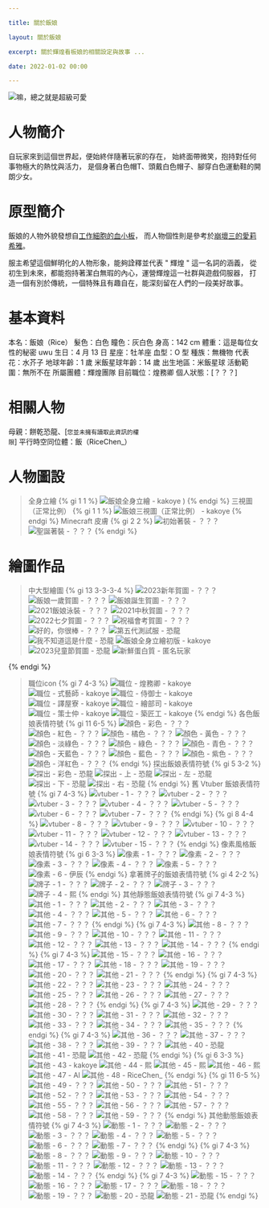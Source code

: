 ```yaml
---

title: 關於飯娘

layout: 關於飯娘

excerpt: 關於輝煌看板娘的相關設定與故事 ...

date: 2022-01-02 00:00

---
```


![嘛，總之就是超級可愛](https://cdn.discordapp.com/attachments/596718421966716928/1088825236822183936/AddText_03-24-10.02.33.png)

# 人物簡介

自玩家來到這個世界起，便始終伴隨著玩家的存在，
始終面帶微笑，抱持對任何事物極大的熱忱與活力，
是個身著白色帽T、頭戴白色帽子、腳穿白色運動鞋的開朗少女。

# 原型簡介

飯娘的人物外貌發想自<a href="https://zh.wikipedia.org/zh-tw/工作細胞">工作細胞的血小板</a>，
而人物個性則是參考於<a href="https://zh.moegirl.org.cn/zh-tw/愛莉希雅">崩壞三的愛莉希雅</a>。

服主希望這個鮮明化的人物形象，能夠詮釋並代表 " 輝煌 " 這一名詞的涵義，
從初生到未來，都能抱持著潔白無瑕的內心，運營輝煌這一社群與遊戲伺服器，
打造一個有別於傳統，一個特殊且有趣自在，能深刻留在人們的一段美好故事。

# 基本資料

本名：飯娘（Rice）
髮色：白色
瞳色：灰白色
身高：142 cm
體重：這是每位女性的秘密 uwu
生日：4 月 13 日
星座：牡羊座
血型：O 型
種族：無機物
代表花：水芥子
地球年齡：1 歲
米飯星球年齡：14 歲
出生地區：米飯星球
活動範圍：無所不在
所屬團體：輝煌團隊
目前職位：煌務卿
個人狀態：[？？？]

# 相關人物

母親：餅乾恐龍、[` 您並未擁有讀取此資訊的權限 `]
平行時空同位體：飯（RiceChen_）

# 人物圖設

> 全身立繪
{% gi 1 1 %}
  ![飯娘全身立繪 - kakoye](https://cdn.discordapp.com/attachments/596718421966716928/1090675102296834079/AddText_03-30-12.32.48.png)
)
{% endgi %}
> 三視圖（正常比例）
{% gi 1 1 %}
  ![飯娘三視圖（正常比例） - kakoye](https://cdn.discordapp.com/attachments/596718421966716928/1090591298869805126/AddText_03-29-07.00.14.png)
{% endgi %}
> Minecraft 皮膚
{% gi 2 2 %}
  ![初始著裝 - ？？？](https://cdn.discordapp.com/attachments/1084466431124570132/1089458400171143198/AddText_03-26-03.58.25.jpg)
  ![聖誕著裝 - ？？？](https://cdn.discordapp.com/attachments/1084466431124570132/1089458400372473927/AddText_03-26-03.57.03.jpg)
{% endgi %}
# 繪圖作品
> 中大型繪圖
{% gi 13 3-3-3-4 %}
  ![2023新年賀圖 - ？？？](https://cdn.discordapp.com/attachments/596718421966716928/1088834346238087178/newyear.png)
  ![飯娘一歲賀圖 - ？？？](https://cdn.discordapp.com/attachments/596718421966716928/1088834348112941126/2-1.png)
  ![飯娘誕生賀圖 - ？？？](https://cdn.discordapp.com/attachments/596718421966716928/1088834347173429298/122e7f2a32d63900.png)
  ![2021飯娘泳裝 - ？？？](https://cdn.discordapp.com/attachments/596718421966716928/1089386510446514236/AddText_07-01-09.33.22.jpg)
  ![2021中秋賀圖 - ？？？](https://cdn.discordapp.com/attachments/596718421966716928/1089386511235043348/zzzz.png)
  ![2022七夕賀圖 - ？？？](https://cdn.discordapp.com/attachments/596718421966716928/1089386509955772536/842.png)
  ![祝福會考賀圖 - ？？？](https://cdn.discordapp.com/attachments/596718421966716928/1089386508844290048/AddText_08-04-12.20.20.png)
  ![好的，你很棒 - ？？？](https://cdn.discordapp.com/attachments/596718421966716928/1089413669898694806/image.png)
  ![第五代測試服 - 恐龍](https://cdn.discordapp.com/attachments/1084466431124570132/1088099220877225984/IMG_0470.png)
  ![我不知道這是什麼 - 恐龍](https://cdn.discordapp.com/attachments/596718421966716928/1089390058760568852/IMG_0435.png)
  ![飯娘全身立繪初版 - kakoye](https://cdn.discordapp.com/attachments/596718421966716928/1090297415984238672/rice.png)
  ![2023兒童節賀圖 - 恐龍](https://cdn.discordapp.com/attachments/1084466431124570132/1092422957583827044/0cae80d175658586.png)
  ![新鮮蛋白質 - 匿名玩家](https://cdn.discordapp.com/attachments/1084466431124570132/1092789160579960872/FB_IMG_1680611021106.jpg)

{% endgi %}
> 職位icon
{% gi 7 4-3 %}
  ![職位 - 煌務卿 - kakoye](https://cdn.discordapp.com/attachments/596718421966716928/1089376725596647524/a0_riceeeeeeee.png)
  ![職位 - 式藝師 - kakoye](https://cdn.discordapp.com/attachments/596718421966716928/1089376728230670397/a0_riceeeeeee.png)
  ![職位 - 侍御士 - kakoye](https://cdn.discordapp.com/attachments/596718421966716928/1089376726263533708/a0_ricee.png)
  ![職位 - 譯屋寮 - kakoye](https://cdn.discordapp.com/attachments/596718421966716928/1089376727333089350/a0_riceeeee.png)
  ![職位 - 繪部司 - kakoye](https://cdn.discordapp.com/attachments/596718421966716928/1089376726989148190/a0_riceeee.png)
  ![職位 - 策士仲 - kakoye](https://cdn.discordapp.com/attachments/596718421966716928/1089376726662008922/a0_riceee.png)
  ![職位 - 築匠工 - kakoye](https://cdn.discordapp.com/attachments/596718421966716928/1089376727672836106/a0_riceeeeee.png)
{% endgi %}
> 各色飯娘表情符號
{% gi 11 6-5 %}
  ![顏色 - 彩色 - ？？？](https://cdn.discordapp.com/attachments/596718421966716928/1089377143181557820/r1_rice.gif)
  ![顏色 - 紅色 - ？？？](https://cdn.discordapp.com/attachments/596718421966716928/1089376820660543549/b1_rice.png)
  ![顏色 - 橘色 - ？？？](https://cdn.discordapp.com/attachments/596718421966716928/1089376823198105621/b0_rice.png)
  ![顏色 - 黃色 - ？？？](https://cdn.discordapp.com/attachments/596718421966716928/1089376822938050652/a9_rice.png)
  ![顏色 - 淡綠色 - ？？？](https://cdn.discordapp.com/attachments/596718421966716928/1089376822707355718/a8_rice.png)
  ![顏色 - 綠色 - ？？？](https://cdn.discordapp.com/attachments/596718421966716928/1089376822409568316/a7_rice.png)
  ![顏色 - 青色 - ？？？](https://cdn.discordapp.com/attachments/596718421966716928/1089376822132736040/a6_rice.png)
  ![顏色 - 天藍色 - ？？？](https://cdn.discordapp.com/attachments/596718421966716928/1089376821839151114/a5_rice.png)
  ![顏色 - 藍色 - ？？？](https://cdn.discordapp.com/attachments/596718421966716928/1089376821595873280/a4_rice.png)
  ![顏色 - 紫色 - ？？？](https://cdn.discordapp.com/attachments/596718421966716928/1089376821298069554/a3_rice.png)
  ![顏色 - 洋紅色 - ？？？](https://cdn.discordapp.com/attachments/596718421966716928/1089376820933181490/a2_rice.png)
{% endgi %}
> 探出飯娘表情符號
{% gi 5 3-2 %}
  ![探出 - 彩色 - 恐龍](https://cdn.discordapp.com/attachments/596718421966716928/1089376742445166612/a0_riceeeeeeeeee.gif)
  ![探出 - 上 - 恐龍](https://cdn.discordapp.com/attachments/596718421966716928/1089376854261108756/d5_rice.png)
  ![探出 - 左 - 恐龍](https://cdn.discordapp.com/attachments/596718421966716928/1089376854525345822/d6_rice.png)
  ![探出 - 下 - 恐龍](https://cdn.discordapp.com/attachments/596718421966716928/1089376853749399662/d7_rice.png)
  ![探出 - 右 - 恐龍](https://cdn.discordapp.com/attachments/596718421966716928/1089376854026236024/d4_rice.png)
{% endgi %}
>  舊 Vtuber 飯娘表情符號
{% gi 7 4-3 %}
  ![vtuber - 1 - ？？？](https://cdn.discordapp.com/attachments/596718421966716928/1089380036718628984/loading.png)
  ![vtuber - 2 - ？？？](https://cdn.discordapp.com/attachments/596718421966716928/1089380036999663687/question.png)
  ![vtuber - 3 - ？？？](https://cdn.discordapp.com/attachments/596718421966716928/1089380037247107082/bruh-1.png)
  ![vtuber - 4 - ？？？](https://cdn.discordapp.com/attachments/596718421966716928/1089380037540728832/thinking.png)
  ![vtuber - 5 - ？？？](https://cdn.discordapp.com/attachments/596718421966716928/1089380038035640370/AddText_04-18-11.44.35.png)
  ![vtuber - 6 - ？？？](https://cdn.discordapp.com/attachments/596718421966716928/1089380038278905946/emm.png)
  ![vtuber - 7 - ？？？](https://cdn.discordapp.com/attachments/596718421966716928/1089380038538973186/angry.png)
{% endgi %}
{% gi 8 4-4 %}
  ![vtuber - 8 - ？？？](https://cdn.discordapp.com/attachments/596718421966716928/1089376914730401893/e6_rice.png)
  ![vtuber - 9 - ？？？](https://cdn.discordapp.com/attachments/596718421966716928/1089386509557321798/AddText_04-17-06.25.30.png)
  ![vtuber - 10 - ？？？](https://cdn.discordapp.com/attachments/814431401801154572/833245824536150066/loading2.png)
  ![vtuber - 11 - ？？？](https://cdn.discordapp.com/attachments/814431401801154572/833249538965766154/emm.png)
  ![vtuber - 12 - ？？？](https://cdn.discordapp.com/attachments/814431401801154572/833249540915462144/bruh.png)
  ![vtuber - 13 - ？？？](https://cdn.discordapp.com/attachments/814431401801154572/833249546846339132/happy.png)
  ![vtuber - 14 - ？？？](https://cdn.discordapp.com/attachments/814431401801154572/833249551308947456/angry.png)
  ![vtuber - 15 - ？？？](https://cdn.discordapp.com/attachments/814431401801154572/833253643498029061/bruh.png)
{% endgi %}
> 像素風格飯娘表情符號
{% gi 6 3-3 %}
  ![像素 - 1 - ？？？](https://cdn.discordapp.com/attachments/596718421966716928/1089380981112315964/moving.gif)
  ![像素 - 2 - ？？？](https://cdn.discordapp.com/attachments/596718421966716928/1089380980244095119/AddText_03-16-08.38.59.png)
  ![像素 - 3 - ？？？](https://cdn.discordapp.com/attachments/596718421966716928/1089380979975663656/AddText_10-12-10.24.25.png)
  ![像素 - 4 - ？？？](https://cdn.discordapp.com/attachments/596718421966716928/1089380980546088990/AddText_07-16-08.45.13.png)
  ![像素 - 5 - ？？？](https://cdn.discordapp.com/attachments/596718421966716928/1089381556801523712/1653318260408.png)
  ![像素 - 6 - 伊辰](https://cdn.discordapp.com/attachments/596718421966716928/1089380980869038140/4869a05e03f5a189.png)
{% endgi %}
> 拿著牌子的飯娘表情符號
{% gi 4 2-2 %}
  ![牌子 - 1 - ？？？](https://cdn.discordapp.com/attachments/596718421966716928/1089381555090235462/974494990606675969.png)
  ![牌子 - 2 - ？？？](https://cdn.discordapp.com/attachments/596718421966716928/1089381554867941456/2.png)
  ![牌子 - 3 - ？？？](https://cdn.discordapp.com/attachments/596718421966716928/1089381556566630531/bf509f07886118da.png)
  ![牌子 - 4 - 熙](https://cdn.discordapp.com/attachments/596718421966716928/1089390060023074906/AddText_03-26-05.33.59.png)
{% endgi %}
> 其他靜態飯娘表情符號
{% gi 7 4-3 %}
  ![其他 - 1 - ？？？](https://cdn.discordapp.com/attachments/596718421966716928/1089377045777231902/p6_rice.png)
  ![其他 - 2 - ？？？](https://cdn.discordapp.com/attachments/596718421966716928/1089376742227054802/a1_rice.png)
  ![其他 - 3 - ？？？](https://cdn.discordapp.com/attachments/596718421966716928/1089376742982045716/a0_riceeeeeeeeeee.png)
  ![其他 - 4 - ？？？](https://cdn.discordapp.com/attachments/596718421966716928/1089377055889686558/p8_rice.png)
  ![其他 - 5 - ？？？](https://cdn.discordapp.com/attachments/596718421966716928/1089377055449305181/p9_rice.png)
  ![其他 - 6 - ？？？](https://cdn.discordapp.com/attachments/596718421966716928/1089377055663198308/p7_rice.png)
  ![其他 - 7 - ？？？](https://cdn.discordapp.com/attachments/596718421966716928/1089377049505959966/p5_rice.png)
{% endgi %}
{% gi 7 4-3 %}
  ![其他 - 8 - ？？？](https://cdn.discordapp.com/attachments/596718421966716928/1089377048365109320/p3_rice.png)
  ![其他 - 9 - ？？？](https://cdn.discordapp.com/attachments/596718421966716928/1089377047949885552/p2_rice.png)
  ![其他 - 10 - ？？？](https://cdn.discordapp.com/attachments/596718421966716928/1089377047467536394/p1_rice.png)
  ![其他 - 11 - ？？？](https://cdn.discordapp.com/attachments/596718421966716928/1089377046150529075/o7_rice.png)
  ![其他 - 12 - ？？？](https://cdn.discordapp.com/attachments/596718421966716928/1089377046528012389/o8_rice.png)
  ![其他 - 13 - ？？？](https://cdn.discordapp.com/attachments/596718421966716928/1089377046930657415/o9_rice.png)
  ![其他 - 14 - ？？？](https://cdn.discordapp.com/attachments/596718421966716928/1089377011803369492/o5_rice.png)
{% endgi %}
{% gi 7 4-3 %}
  ![其他 - 15 - ？？？](https://cdn.discordapp.com/attachments/596718421966716928/1089377011564286024/o4_rice.png)
  ![其他 - 16 - ？？？](https://cdn.discordapp.com/attachments/596718421966716928/1089377011321012254/o3_rice.png)
  ![其他 - 17 - ？？？](https://cdn.discordapp.com/attachments/596718421966716928/1089377011094532186/o2_rice.png)
  ![其他 - 18 - ？？？](https://cdn.discordapp.com/attachments/596718421966716928/1089377010872225852/o1_rice.png)
  ![其他 - 19 - ？？？](https://cdn.discordapp.com/attachments/596718421966716928/1089377010603786320/o0_rice.png)
  ![其他 - 20 - ？？？](https://cdn.discordapp.com/attachments/596718421966716928/1089377010381500457/o6_rice.png)
  ![其他 - 21 - ？？？](https://cdn.discordapp.com/attachments/596718421966716928/1089376988663402496/n7_rice.png)
{% endgi %}
{% gi 7 4-3 %}
  ![其他 - 22 - ？？？](https://cdn.discordapp.com/attachments/596718421966716928/1089376988428509265/n6_rice.png)
  ![其他 - 23 - ？？？](https://cdn.discordapp.com/attachments/596718421966716928/1089376988222980266/n5_rice.png)
  ![其他 - 24 - ？？？](https://cdn.discordapp.com/attachments/596718421966716928/1089381555799072858/AddText_05-06-10.54.46.png)
  ![其他 - 25 - ？？？](https://cdn.discordapp.com/attachments/596718421966716928/1089376987459624960/n8_rice.png)
  ![其他 - 26 - ？？？](https://cdn.discordapp.com/attachments/596718421966716928/1089376979993776148/n2_rice.png)
  ![其他 - 27 - ？？？](https://cdn.discordapp.com/attachments/596718421966716928/1089376979712741436/n1_rice.png)
  ![其他 - 28 - ？？？](https://cdn.discordapp.com/attachments/596718421966716928/1089376979419148339/n0_rice.png)
{% endgi %}
{% gi 7 4-3 %}
  ![其他 - 29 - ？？？](https://cdn.discordapp.com/attachments/596718421966716928/1089376978316054578/m7_rice.png)
  ![其他 - 30 - ？？？](https://cdn.discordapp.com/attachments/596718421966716928/1089376978093748454/m6_rice.png)
  ![其他 - 31 - ？？？](https://cdn.discordapp.com/attachments/596718421966716928/1089376977607217242/m5_rice.png)
  ![其他 - 32 - ？？？](https://cdn.discordapp.com/attachments/596718421966716928/1089376977317793852/m4_rice.png)
  ![其他 - 33 - ？？？](https://cdn.discordapp.com/attachments/596718421966716928/1089376977024200714/n3_rice.png)
  ![其他 - 34 - ？？？](https://cdn.discordapp.com/attachments/596718421966716928/1089381555304157265/AddText_05-13-10.17.03.png)
  ![其他 - 35 - ？？？](https://cdn.discordapp.com/attachments/596718421966716928/1089381555560001648/popcorn.png)
{% endgi %}
{% gi 7 4-3 %}
  ![其他 - 36 - ？？？](https://cdn.discordapp.com/attachments/596718421966716928/1089381556059131985/963368332831125504.png)
  ![其他 - 37 - ？？？](https://cdn.discordapp.com/attachments/596718421966716928/1089376890550235217/e1_rice.png)
  ![其他 - 38 - ？？？](https://cdn.discordapp.com/attachments/596718421966716928/1089376890302763028/e0_rice.png)
  ![其他 - 39 - ？？？](https://cdn.discordapp.com/attachments/596718421966716928/1089386510882713701/AddText_07-06-03.15.06.png)
  ![其他 - 40 - 恐龍](https://cdn.discordapp.com/attachments/596718421966716928/1089377142447542412/q9_rice.png)
  ![其他 - 41 - 恐龍](https://cdn.discordapp.com/attachments/596718421966716928/1089377142187507855/q8_rice.png)
  ![其他 - 42 - 恐龍](https://cdn.discordapp.com/attachments/596718421966716928/1089386509217566782/IMG_8255.png)
{% endgi %}
{% gi 6 3-3 %}
  ![其他 - 43 - kakoye](https://cdn.discordapp.com/attachments/1084466431124570132/1088114421634715748/SPOILER_143_20230322225757.png)
  ![其他 - 44 - 熙](https://cdn.discordapp.com/attachments/596718421966716928/1089390057623932938/8.png)
  ![其他 - 45 - 熙](https://cdn.discordapp.com/attachments/596718421966716928/1089390059083550911/6.png)
  ![其他 - 46 - 熙](https://cdn.discordapp.com/attachments/596718421966716928/1089390059666538676/AddText_02-21-12.04.25.png)
  ![其他 - 47 - AI](https://cdn.discordapp.com/attachments/596718421966716928/1089390059385524295/AddText_12-28-04.21.32.png)
  ![其他 - 48 - RiceChen_](https://cdn.discordapp.com/attachments/596718421966716928/1089386511847403640/1658085976388.png)
{% endgi %}
{% gi 11 6-5 %}
  ![其他 - 49 - ？？？](https://cdn.discordapp.com/attachments/814431401801154572/839456547758145556/6c2b1be3aa135bb4.png)
  ![其他 - 50 - ？？？](https://cdn.discordapp.com/attachments/814431401801154572/839463163434893372/4ba56ebc7ad95ba5.png)
  ![其他 - 51 - ？？？](https://cdn.discordapp.com/attachments/814431401801154572/839464760465948733/d2afb101b8447f02.png)
  ![其他 - 52 - ？？？](https://cdn.discordapp.com/attachments/814431401801154572/839467442748260392/2.png)
  ![其他 - 53 - ？？？](https://cdn.discordapp.com/attachments/814431401801154572/839471396207722516/a1105ce41a851903.png)
  ![其他 - 54 - ？？？](https://cdn.discordapp.com/attachments/814431401801154572/842622982911164446/56c6306e7180514d.png)
  ![其他 - 55 - ？？？](https://cdn.discordapp.com/attachments/814431401801154572/841937894809927730/image0.png)
  ![其他 - 56 - ？？？](https://cdn.discordapp.com/attachments/814431401801154572/841939125148975104/image0.png)
  ![其他 - 57 - ？？？](https://cdn.discordapp.com/attachments/814431401801154572/841942953194815498/image0.png)
  ![其他 - 58 - ？？？](https://cdn.discordapp.com/attachments/814431401801154572/842399476265254973/2dc9b7ad352755f3.png)
  ![其他 - 59 - ？？？](https://cdn.discordapp.com/attachments/814431401801154572/842400142761787442/31b5096f666f4f78.png)
{% endgi %}
> 其他動態飯娘表情符號
{% gi 7 4-3 %}
  ![動態 - 1 - ？？？](https://cdn.discordapp.com/attachments/596718421966716928/1089376914013180005/e8_rice.gif)
  ![動態 - 2 - ？？？](https://cdn.discordapp.com/attachments/596718421966716928/1089376914952704110/e7_rice.gif)
  ![動態 - 3 - ？？？](https://cdn.discordapp.com/attachments/596718421966716928/1089376978546733056/m8_rice.gif)
  ![動態 - 4 - ？？？](https://cdn.discordapp.com/attachments/596718421966716928/1089376978974544014/m9_rice.gif)
  ![動態 - 5 - ？？？](https://cdn.discordapp.com/attachments/596718421966716928/1089377048822300763/p4_rice.gif)
  ![動態 - 6 - ？？？](https://cdn.discordapp.com/attachments/596718421966716928/1089377086558449814/q0_rice.gif)
  ![動態 - 7 - ？？？](https://cdn.discordapp.com/attachments/596718421966716928/1089377086021582908/q3_rice.gif)
{% endgi %}
{% gi 7 4-3 %}
  ![動態 - 8 - ？？？](https://cdn.discordapp.com/attachments/596718421966716928/1089377086902378546/q1_rice.gif)
  ![動態 - 9 - ？？？](https://cdn.discordapp.com/attachments/596718421966716928/1089377087237931089/q2_rice.gif)
  ![動態 - 10 - ？？？](https://cdn.discordapp.com/attachments/596718421966716928/1089377140769820773/r2_rice.gif)
  ![動態 - 11 - ？？？](https://cdn.discordapp.com/attachments/596718421966716928/1089377142678224986/r0_rice.gif)
  ![動態 - 12 - ？？？](https://cdn.discordapp.com/attachments/596718421966716928/1089377172118053015/r9_rice.gif)
  ![動態 - 13 - ？？？](https://cdn.discordapp.com/attachments/596718421966716928/1089377172705259643/r3_rice.gif)
  ![動態 - 14 - ？？？](https://cdn.discordapp.com/attachments/596718421966716928/1089377173036617759/r4_rice.gif)
{% endgi %}
{% gi 7 4-3 %}
  ![動態 - 15 - ？？？](https://cdn.discordapp.com/attachments/596718421966716928/1089377173346984076/r5_rice.gif)
  ![動態 - 16 - ？？？](https://cdn.discordapp.com/attachments/596718421966716928/1089377173669949511/r6_rice.gif)
  ![動態 - 17 - ？？？](https://cdn.discordapp.com/attachments/596718421966716928/1089377174110359743/r7_rice.gif)
  ![動態 - 18 - ？？？](https://cdn.discordapp.com/attachments/596718421966716928/1089377174475251752/r8_rice.gif)
  ![動態 - 19 - ？？？](https://cdn.discordapp.com/attachments/814431401801154572/831728893597057024/5d7fd291f5bf8c43.gif)
  ![動態 - 20 - 恐龍](https://cdn.discordapp.com/attachments/596718421966716928/1089377141713535006/q7_rice.gif)
  ![動態 - 21 - 恐龍](https://cdn.discordapp.com/attachments/1084466431124570132/1087675632122601492/44.gif)
{% endgi %}

